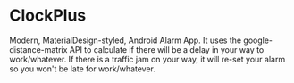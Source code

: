 # ClockPlus
Modern, MaterialDesign-styled, Android Alarm App.
It uses the google-distance-matrix API to calculate if there will be a delay in your way to work/whatever.
If there is a traffic jam on your way, it will re-set your alarm so you won't be late for work/whatever.





